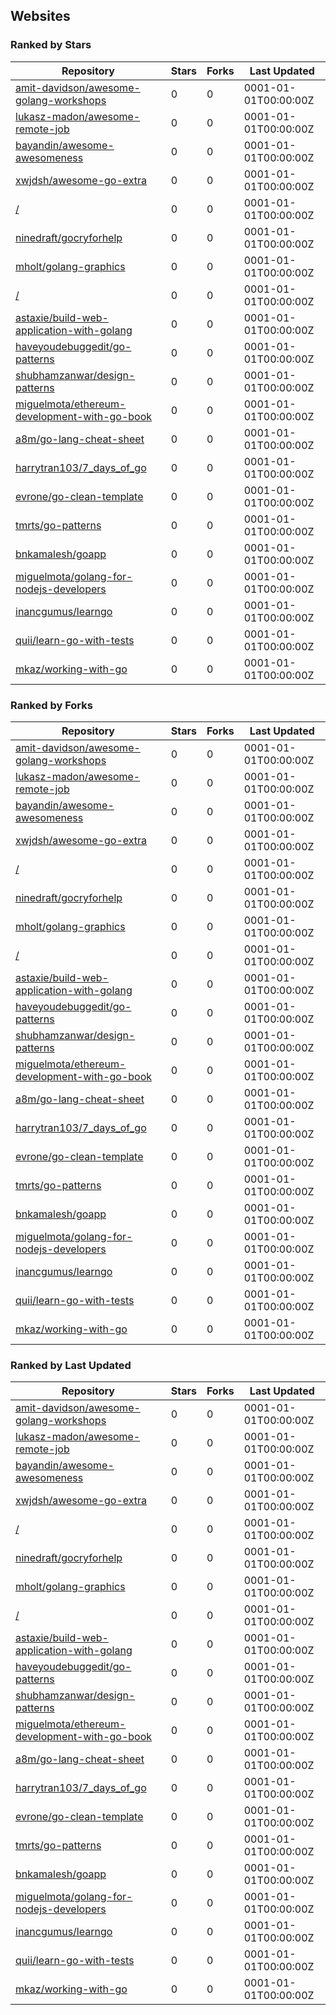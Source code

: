 ## Websites

### Ranked by Stars

| Repository | Stars | Forks | Last Updated |
|------------|-------|-------|--------------|
| [amit-davidson/awesome-golang-workshops](https://github.com/amit-davidson/awesome-golang-workshops) | 0 | 0 | 0001-01-01T00:00:00Z |
| [lukasz-madon/awesome-remote-job](https://github.com/lukasz-madon/awesome-remote-job) | 0 | 0 | 0001-01-01T00:00:00Z |
| [bayandin/awesome-awesomeness](https://github.com/bayandin/awesome-awesomeness) | 0 | 0 | 0001-01-01T00:00:00Z |
| [xwjdsh/awesome-go-extra](https://github.com/xwjdsh/awesome-go-extra) | 0 | 0 | 0001-01-01T00:00:00Z |
| [/](https://github.com/golang/go/wiki/Projects) | 0 | 0 | 0001-01-01T00:00:00Z |
| [ninedraft/gocryforhelp](https://github.com/ninedraft/gocryforhelp) | 0 | 0 | 0001-01-01T00:00:00Z |
| [mholt/golang-graphics](https://github.com/mholt/golang-graphics) | 0 | 0 | 0001-01-01T00:00:00Z |
| [/](https://github.com/trending?l=go) | 0 | 0 | 0001-01-01T00:00:00Z |
| [astaxie/build-web-application-with-golang](https://github.com/astaxie/build-web-application-with-golang) | 0 | 0 | 0001-01-01T00:00:00Z |
| [haveyoudebuggedit/go-patterns](https://github.com/haveyoudebuggedit/go-patterns) | 0 | 0 | 0001-01-01T00:00:00Z |
| [shubhamzanwar/design-patterns](https://github.com/shubhamzanwar/design-patterns) | 0 | 0 | 0001-01-01T00:00:00Z |
| [miguelmota/ethereum-development-with-go-book](https://github.com/miguelmota/ethereum-development-with-go-book) | 0 | 0 | 0001-01-01T00:00:00Z |
| [a8m/go-lang-cheat-sheet](https://github.com/a8m/go-lang-cheat-sheet) | 0 | 0 | 0001-01-01T00:00:00Z |
| [harrytran103/7_days_of_go](https://github.com/harrytran103/7_days_of_go) | 0 | 0 | 0001-01-01T00:00:00Z |
| [evrone/go-clean-template](https://github.com/evrone/go-clean-template) | 0 | 0 | 0001-01-01T00:00:00Z |
| [tmrts/go-patterns](https://github.com/tmrts/go-patterns) | 0 | 0 | 0001-01-01T00:00:00Z |
| [bnkamalesh/goapp](https://github.com/bnkamalesh/goapp) | 0 | 0 | 0001-01-01T00:00:00Z |
| [miguelmota/golang-for-nodejs-developers](https://github.com/miguelmota/golang-for-nodejs-developers) | 0 | 0 | 0001-01-01T00:00:00Z |
| [inancgumus/learngo](https://github.com/inancgumus/learngo) | 0 | 0 | 0001-01-01T00:00:00Z |
| [quii/learn-go-with-tests](https://github.com/quii/learn-go-with-tests) | 0 | 0 | 0001-01-01T00:00:00Z |
| [mkaz/working-with-go](https://github.com/mkaz/working-with-go) | 0 | 0 | 0001-01-01T00:00:00Z |

### Ranked by Forks

| Repository | Stars | Forks | Last Updated |
|------------|-------|-------|--------------|
| [amit-davidson/awesome-golang-workshops](https://github.com/amit-davidson/awesome-golang-workshops) | 0 | 0 | 0001-01-01T00:00:00Z |
| [lukasz-madon/awesome-remote-job](https://github.com/lukasz-madon/awesome-remote-job) | 0 | 0 | 0001-01-01T00:00:00Z |
| [bayandin/awesome-awesomeness](https://github.com/bayandin/awesome-awesomeness) | 0 | 0 | 0001-01-01T00:00:00Z |
| [xwjdsh/awesome-go-extra](https://github.com/xwjdsh/awesome-go-extra) | 0 | 0 | 0001-01-01T00:00:00Z |
| [/](https://github.com/golang/go/wiki/Projects) | 0 | 0 | 0001-01-01T00:00:00Z |
| [ninedraft/gocryforhelp](https://github.com/ninedraft/gocryforhelp) | 0 | 0 | 0001-01-01T00:00:00Z |
| [mholt/golang-graphics](https://github.com/mholt/golang-graphics) | 0 | 0 | 0001-01-01T00:00:00Z |
| [/](https://github.com/trending?l=go) | 0 | 0 | 0001-01-01T00:00:00Z |
| [astaxie/build-web-application-with-golang](https://github.com/astaxie/build-web-application-with-golang) | 0 | 0 | 0001-01-01T00:00:00Z |
| [haveyoudebuggedit/go-patterns](https://github.com/haveyoudebuggedit/go-patterns) | 0 | 0 | 0001-01-01T00:00:00Z |
| [shubhamzanwar/design-patterns](https://github.com/shubhamzanwar/design-patterns) | 0 | 0 | 0001-01-01T00:00:00Z |
| [miguelmota/ethereum-development-with-go-book](https://github.com/miguelmota/ethereum-development-with-go-book) | 0 | 0 | 0001-01-01T00:00:00Z |
| [a8m/go-lang-cheat-sheet](https://github.com/a8m/go-lang-cheat-sheet) | 0 | 0 | 0001-01-01T00:00:00Z |
| [harrytran103/7_days_of_go](https://github.com/harrytran103/7_days_of_go) | 0 | 0 | 0001-01-01T00:00:00Z |
| [evrone/go-clean-template](https://github.com/evrone/go-clean-template) | 0 | 0 | 0001-01-01T00:00:00Z |
| [tmrts/go-patterns](https://github.com/tmrts/go-patterns) | 0 | 0 | 0001-01-01T00:00:00Z |
| [bnkamalesh/goapp](https://github.com/bnkamalesh/goapp) | 0 | 0 | 0001-01-01T00:00:00Z |
| [miguelmota/golang-for-nodejs-developers](https://github.com/miguelmota/golang-for-nodejs-developers) | 0 | 0 | 0001-01-01T00:00:00Z |
| [inancgumus/learngo](https://github.com/inancgumus/learngo) | 0 | 0 | 0001-01-01T00:00:00Z |
| [quii/learn-go-with-tests](https://github.com/quii/learn-go-with-tests) | 0 | 0 | 0001-01-01T00:00:00Z |
| [mkaz/working-with-go](https://github.com/mkaz/working-with-go) | 0 | 0 | 0001-01-01T00:00:00Z |

### Ranked by Last Updated

| Repository | Stars | Forks | Last Updated |
|------------|-------|-------|--------------|
| [amit-davidson/awesome-golang-workshops](https://github.com/amit-davidson/awesome-golang-workshops) | 0 | 0 | 0001-01-01T00:00:00Z |
| [lukasz-madon/awesome-remote-job](https://github.com/lukasz-madon/awesome-remote-job) | 0 | 0 | 0001-01-01T00:00:00Z |
| [bayandin/awesome-awesomeness](https://github.com/bayandin/awesome-awesomeness) | 0 | 0 | 0001-01-01T00:00:00Z |
| [xwjdsh/awesome-go-extra](https://github.com/xwjdsh/awesome-go-extra) | 0 | 0 | 0001-01-01T00:00:00Z |
| [/](https://github.com/golang/go/wiki/Projects) | 0 | 0 | 0001-01-01T00:00:00Z |
| [ninedraft/gocryforhelp](https://github.com/ninedraft/gocryforhelp) | 0 | 0 | 0001-01-01T00:00:00Z |
| [mholt/golang-graphics](https://github.com/mholt/golang-graphics) | 0 | 0 | 0001-01-01T00:00:00Z |
| [/](https://github.com/trending?l=go) | 0 | 0 | 0001-01-01T00:00:00Z |
| [astaxie/build-web-application-with-golang](https://github.com/astaxie/build-web-application-with-golang) | 0 | 0 | 0001-01-01T00:00:00Z |
| [haveyoudebuggedit/go-patterns](https://github.com/haveyoudebuggedit/go-patterns) | 0 | 0 | 0001-01-01T00:00:00Z |
| [shubhamzanwar/design-patterns](https://github.com/shubhamzanwar/design-patterns) | 0 | 0 | 0001-01-01T00:00:00Z |
| [miguelmota/ethereum-development-with-go-book](https://github.com/miguelmota/ethereum-development-with-go-book) | 0 | 0 | 0001-01-01T00:00:00Z |
| [a8m/go-lang-cheat-sheet](https://github.com/a8m/go-lang-cheat-sheet) | 0 | 0 | 0001-01-01T00:00:00Z |
| [harrytran103/7_days_of_go](https://github.com/harrytran103/7_days_of_go) | 0 | 0 | 0001-01-01T00:00:00Z |
| [evrone/go-clean-template](https://github.com/evrone/go-clean-template) | 0 | 0 | 0001-01-01T00:00:00Z |
| [tmrts/go-patterns](https://github.com/tmrts/go-patterns) | 0 | 0 | 0001-01-01T00:00:00Z |
| [bnkamalesh/goapp](https://github.com/bnkamalesh/goapp) | 0 | 0 | 0001-01-01T00:00:00Z |
| [miguelmota/golang-for-nodejs-developers](https://github.com/miguelmota/golang-for-nodejs-developers) | 0 | 0 | 0001-01-01T00:00:00Z |
| [inancgumus/learngo](https://github.com/inancgumus/learngo) | 0 | 0 | 0001-01-01T00:00:00Z |
| [quii/learn-go-with-tests](https://github.com/quii/learn-go-with-tests) | 0 | 0 | 0001-01-01T00:00:00Z |
| [mkaz/working-with-go](https://github.com/mkaz/working-with-go) | 0 | 0 | 0001-01-01T00:00:00Z |

